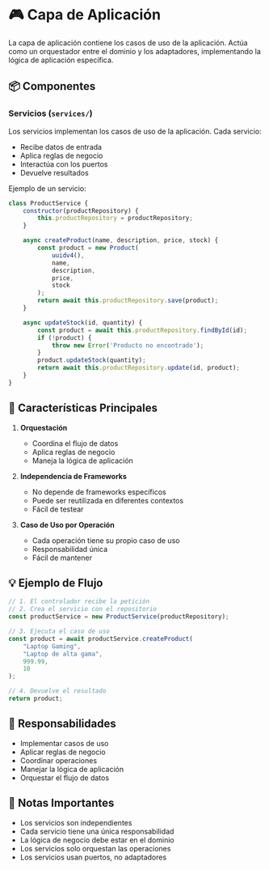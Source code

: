 # 🎮 Capa de Aplicación

La capa de aplicación contiene los casos de uso de la aplicación. Actúa como un orquestador entre el dominio y los adaptadores, implementando la lógica de aplicación específica.

## 📦 Componentes

### Servicios (`services/`)
Los servicios implementan los casos de uso de la aplicación. Cada servicio:
- Recibe datos de entrada
- Aplica reglas de negocio
- Interactúa con los puertos
- Devuelve resultados

Ejemplo de un servicio:
```javascript
class ProductService {
    constructor(productRepository) {
        this.productRepository = productRepository;
    }

    async createProduct(name, description, price, stock) {
        const product = new Product(
            uuidv4(),
            name,
            description,
            price,
            stock
        );
        return await this.productRepository.save(product);
    }

    async updateStock(id, quantity) {
        const product = await this.productRepository.findById(id);
        if (!product) {
            throw new Error('Producto no encontrado');
        }
        product.updateStock(quantity);
        return await this.productRepository.update(id, product);
    }
}
```

## 🔑 Características Principales

1. **Orquestación**
   - Coordina el flujo de datos
   - Aplica reglas de negocio
   - Maneja la lógica de aplicación

2. **Independencia de Frameworks**
   - No depende de frameworks específicos
   - Puede ser reutilizada en diferentes contextos
   - Fácil de testear

3. **Caso de Uso por Operación**
   - Cada operación tiene su propio caso de uso
   - Responsabilidad única
   - Fácil de mantener

## 💡 Ejemplo de Flujo

```javascript
// 1. El controlador recibe la petición
// 2. Crea el servicio con el repositorio
const productService = new ProductService(productRepository);

// 3. Ejecuta el caso de uso
const product = await productService.createProduct(
    "Laptop Gaming",
    "Laptop de alta gama",
    999.99,
    10
);

// 4. Devuelve el resultado
return product;
```

## 🎯 Responsabilidades

- Implementar casos de uso
- Aplicar reglas de negocio
- Coordinar operaciones
- Manejar la lógica de aplicación
- Orquestar el flujo de datos

## 📝 Notas Importantes

- Los servicios son independientes
- Cada servicio tiene una única responsabilidad
- La lógica de negocio debe estar en el dominio
- Los servicios solo orquestan las operaciones
- Los servicios usan puertos, no adaptadores 